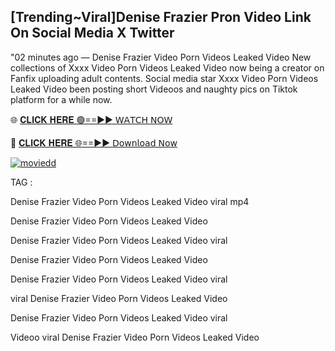 ## [Trending~Viral]Denise Frazier Pron Video Link On Social Media X Twitter
"02 minutes ago — Denise Frazier Video Porn Videos Leaked Video New collections of Xxxx Video Porn Videos Leaked Video now being a creator on Fanfix uploading adult contents. Social media star Xxxx Video Porn Videos Leaked Video been posting short Videoos and naughty pics on Tiktok platform for a while now.

🌐 [𝐂𝐋𝐈𝐂𝐊 𝐇𝐄𝐑𝐄 🟢==►► 𝖶𝖠𝖳𝖢𝖧 𝖭𝖮𝖶](https://cutt.ly/krq3vGFV)

🔴 [𝐂𝐋𝐈𝐂𝐊 𝐇𝐄𝐑𝐄 🌐==►► 𝖣𝗈𝗐𝗇𝗅𝗈𝖺𝖽 𝖭𝗈𝗐](https://cutt.ly/krq3vGFV)

[![moviedd](https://camo.githubusercontent.com/8a4f000d20f83aca3bf7ec5f350d767afa0574a8a352519fd8cfa583a6f93a33/68747470733a2f2f692e696d6775722e636f6d2f644a486b345a712e676966)](https://cutt.ly/krq3vGFV)



TAG :

Denise Frazier Video Porn Videos Leaked Video viral mp4

Denise Frazier Video Porn Videos Leaked Video

Denise Frazier Video Porn Videos Leaked Video viral

Denise Frazier Video Porn Videos Leaked Video

Denise Frazier Video Porn Videos Leaked Video viral

viral Denise Frazier Video Porn Videos Leaked Video

Denise Frazier Video Porn Videos Leaked Video viral

Videoo viral Denise Frazier Video Porn Videos Leaked Video
